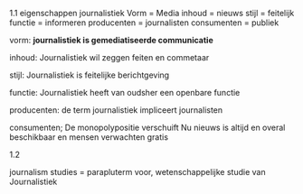 
1.1
eigenschappen journalistiek
Vorm = Media
inhoud = nieuws
stijl = feitelijk
functie = informeren
producenten = journalisten
consumenten = publiek

vorm:
**journalistiek is gemediatiseerde communicatie**

inhoud:
Journalistiek wil zeggen feiten en commetaar

stijl:
Journalistiek is feitelijke berichtgeving

functie:
Journalistiek heeft van oudsher een openbare functie

producenten:
de term journalistiek impliceert journalisten

consumenten;
De monopolypositie verschuift
Nu nieuws is altijd en overal beschikbaar en mensen verwachten gratis

1.2

journalism studies = parapluterm voor, wetenschappelijke studie van Journalistiek


